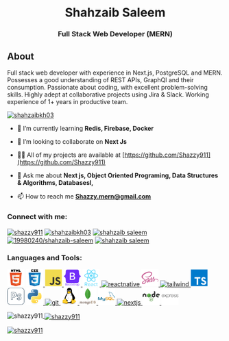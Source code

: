 
<h1 align="center">Shahzaib Saleem</h1>
<h3 align="center">Full Stack Web Developer (MERN)</h3>

<h2>About </h2>
<p>Full stack web developer with experience in Next.js, PostgreSQL and MERN. Possesses a good understanding of REST APIs, GraphQl and their consumption. Passionate about coding, with excellent problem-solving skills. Highly adept at collaborative projects using Jira & Slack.
Working experience of 1+ years in productive team.</p>
<p align="left"> <a href="https://twitter.com/shahzaibkh03" target="blank"><img src="https://img.shields.io/twitter/follow/shahzaibkh03?logo=twitter&style=for-the-badge" alt="shahzaibkh03" /></a> </p>

- 🌱 I’m currently learning **Redis, Firebase, Docker**

- 👯 I’m looking to collaborate on **Next Js**

- 👨‍💻 All of my projects are available at [https://github.com/Shazzy911](https://github.com/Shazzy911)

- 💬 Ask me about **Next js, Object Oriented Programing, Data Structures & Algorithms, Databasesl,**

- 📫 How to reach me **Shazzy.mern@gmail.com**



<h3 align="left">Connect with me:</h3>
<p align="left">
<a href="https://codepen.io/shazzy911" target="blank"><img align="center" src="https://raw.githubusercontent.com/rahuldkjain/github-profile-readme-generator/master/src/images/icons/Social/codepen.svg" alt="shazzy911" height="30" width="40" /></a>
<a href="https://twitter.com/shahzaibkh03" target="blank"><img align="center" src="https://raw.githubusercontent.com/rahuldkjain/github-profile-readme-generator/master/src/images/icons/Social/twitter.svg" alt="shahzaibkh03" height="30" width="40" /></a>
<a href="https://www.linkedin.com/in/shahzaib-saleem-shazzy/" target="blank"><img align="center" src="https://raw.githubusercontent.com/rahuldkjain/github-profile-readme-generator/master/src/images/icons/Social/linked-in-alt.svg" alt="shahzaib saleem" height="30" width="40" /></a>
<a href="https://stackoverflow.com/users/19980240/shahzaib-saleem" target="blank"><img align="center" src="https://raw.githubusercontent.com/rahuldkjain/github-profile-readme-generator/master/src/images/icons/Social/stack-overflow.svg" alt="19980240/shahzaib-saleem" height="30" width="40" /></a>
<a href="https://web.facebook.com/profile.php?id=100004632639281" target="blank"><img align="center" src="https://raw.githubusercontent.com/rahuldkjain/github-profile-readme-generator/master/src/images/icons/Social/facebook.svg" alt="shahzaib saleem" height="30" width="40" /></a>
</p>

<h3 align="left">Languages and Tools:</h3>
<p align="left"> <img src="https://raw.githubusercontent.com/devicons/devicon/master/icons/html5/html5-original-wordmark.svg" alt="html5" width="40" height="40"/> </a> <a href="https://developer.mozilla.org/en-US/docs/Web/JavaScript" target="_blank" rel="noreferrer"><a href="https://getbootstrap.com" target="_blank" rel="noreferrer"><img src="https://raw.githubusercontent.com/devicons/devicon/master/icons/css3/css3-original-wordmark.svg" alt="css3" width="40" height="40"/> </a> <a href="https://expressjs.com" target="_blank" rel="noreferrer"> 
<img src="https://raw.githubusercontent.com/devicons/devicon/master/icons/javascript/javascript-original.svg" alt="javascript" width="40" height="40"/> </a> <a href="https://www.linux.org/" target="_blank" rel="noreferrer"><img src="https://raw.githubusercontent.com/devicons/devicon/master/icons/bootstrap/bootstrap-plain-wordmark.svg" alt="bootstrap" width="40" height="40"/> </a> <a href="https://www.w3schools.com/css/" target="_blank" rel="noreferrer"> <img src="https://raw.githubusercontent.com/devicons/devicon/master/icons/react/react-original-wordmark.svg" alt="react" width="40" height="40"/> </a> <a href="https://reactnative.dev/" target="_blank" rel="noreferrer"> <img src="https://reactnative.dev/img/header_logo.svg" alt="reactnative" width="40" height="40"/> </a> <a href="https://sass-lang.com" target="_blank" rel="noreferrer"> <img src="https://raw.githubusercontent.com/devicons/devicon/master/icons/sass/sass-original.svg" alt="sass" width="40" height="40"/> </a> <a href="https://tailwindcss.com/" target="_blank" rel="noreferrer"> <img src="https://www.vectorlogo.zone/logos/tailwindcss/tailwindcss-icon.svg" alt="tailwind" width="40" height="40"/> </a> <a href="https://www.typescriptlang.org/" target="_blank" rel="noreferrer"> <img src="https://raw.githubusercontent.com/devicons/devicon/master/icons/typescript/typescript-original.svg" alt="typescript" width="40" height="40"/> </a><img src="https://raw.githubusercontent.com/devicons/devicon/master/icons/photoshop/photoshop-line.svg" alt="photoshop" width="40" height="40"/> </a> <a href="https://www.python.org" target="_blank" rel="noreferrer"> <img src="https://raw.githubusercontent.com/devicons/devicon/master/icons/python/python-original.svg" alt="python" width="40" height="40"/> </a> <a href="https://reactjs.org/" target="_blank" rel="noreferrer">   <img src="https://www.vectorlogo.zone/logos/git-scm/git-scm-icon.svg" alt="git" width="40" height="40"/> </a> <a href="https://heroku.com" target="_blank" rel="noreferrer">    <img src="https://raw.githubusercontent.com/devicons/devicon/master/icons/linux/linux-original.svg" alt="linux" width="40" height="40"/> </a> <a href="https://www.mongodb.com/" target="_blank" rel="noreferrer"> <img src="https://raw.githubusercontent.com/devicons/devicon/master/icons/mongodb/mongodb-original-wordmark.svg" alt="mongodb" width="40" height="40"/> </a> <a href="https://www.mysql.com/" target="_blank" rel="noreferrer"> <img src="https://raw.githubusercontent.com/devicons/devicon/master/icons/mysql/mysql-original-wordmark.svg" alt="mysql" width="40" height="40"/> </a> <a href="https://nextjs.org/" target="_blank" rel="noreferrer"> <img src="https://cdn.worldvectorlogo.com/logos/nextjs-2.svg" alt="nextjs" width="40" height="40"/> </a> <a href="https://nodejs.org" target="_blank" rel="noreferrer"> <img src="https://raw.githubusercontent.com/devicons/devicon/master/icons/nodejs/nodejs-original-wordmark.svg" alt="nodejs" width="40" height="40"/> </a> <img src="https://raw.githubusercontent.com/devicons/devicon/master/icons/express/express-original-wordmark.svg" alt="express" width="40" height="40"/> </a> <a href="https://git-scm.com/" target="_blank" rel="noreferrer"> </p>

<p><img align="left" src="https://github-readme-stats.vercel.app/api/top-langs?username=shazzy911&show_icons=true&locale=en&layout=compact" alt="shazzy911" /></p>

<p>&nbsp;<img align="center" src="https://github-readme-stats.vercel.app/api?username=shazzy911&show_icons=true&locale=en" alt="shazzy911" /></p>

<p><img align="center" src="https://github-readme-streak-stats.herokuapp.com/?user=shazzy911&" alt="shazzy911" /></p>
